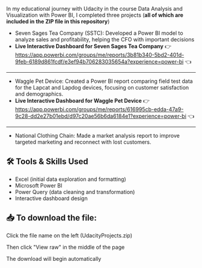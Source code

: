 In my educational journey with Udacity in the course Data Analysis and Visualization with Power BI, I completed three projects (**all of which are included in the ZIP file in this repository**)

- Seven Sages Tea Company (SSTC): Developed a Power BI model to analyze sales and profitability, helping the CFO with important decisions
- **Live Interactive Dashboard for Seven Sages Tea Company**
👉 https://app.powerbi.com/groups/me/reports/3b81b340-5bd2-401d-9feb-6189d861fcdf/e3ef94b706283035654a?experience=power-bi 👈

--------------------
- Waggle Pet Device: Created a Power BI report comparing field test data for the Lapcat and Lapdog devices, focusing on customer satisfaction and demographics.
- **Live Interactive Dashboard for Waggle Pet Device** 👉 https://app.powerbi.com/groups/me/reports/616995cb-edda-47a9-9c28-dd2e27b01ebd/d97c20ae56b6da6184e1?experience=power-bi 👈

--------------------

- National Clothing Chain: Made a market analysis report to improve targeted marketing and reconnect with lost customers.

## 🛠️ Tools & Skills Used

- Excel (initial data exploration and formatting)
- Microsoft Power BI
- Power Query (data cleaning and transformation)
- Interactive dashboard design

## 📥 To download the file:

Click the file name on the left (UdacityProjects.zip)

Then click "View raw" in the middle of the page

The download will begin automatically
